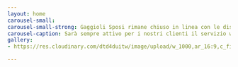 ```yaml
---
layout: home
carousel-small: 
carousel-small-strong: Gaggioli Sposi rimane chiuso in linea con le disposizioni governative.
carousel-caption: Sarà sempre attivo per i nostri clienti il servizio whatsapp 3791507510
gallery:
- https://res.cloudinary.com/dtd4duitw/image/upload/w_1000,ar_16:9,c_fill,g_auto,e_sharpen/v1567253002/viterbo/70215721_1441918852613190_8315255086775271424_o.jpg

---
```

